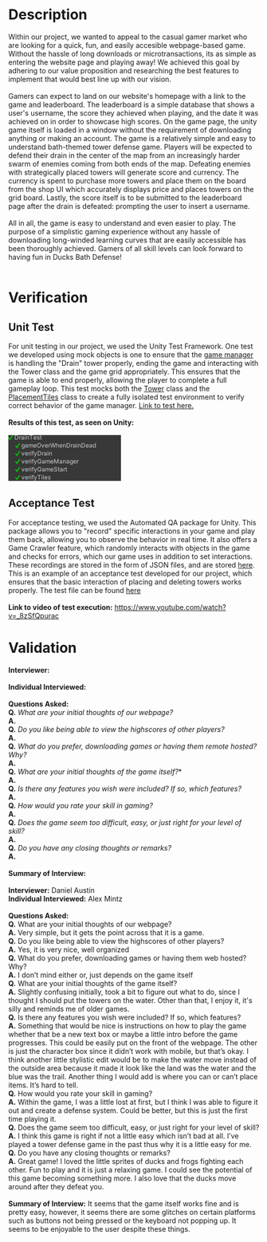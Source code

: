 # Description
Within our project, we wanted to appeal to the casual gamer market who are looking for a quick, fun, and easily accesible webpage-based game.
Without the hassle of long downloads or microtransactions, its as simple as entering the website page and playing away!
We achieved this goal by adhering to our value proposition and researching the best features to implement that would best line up with our vision.
<br>
<br>
Gamers can expect to land on our website's homepage with a link to the game and leaderboard. 
The leaderboard is a simple database that shows a user's username, the score they achieved when playing, and the date it was achieved on in order to showcase high scores.
On the game page, the unity game itself is loaded in a window without the requirement of downloading anything or making an account.
The game is a relatively simple and easy to understand bath-themed tower defense game.
Players will be expected to defend their drain in the center of the map from an increasingly harder swarm of enemies coming from both ends of the map.
Defeating enemies with strategically placed towers will generate score and currency.
The currency is spent to purchase more towers and place them on the board from the shop UI which accurately displays price and places towers on the grid board.
Lastly, the score itself is to be submitted to the leaderboard page after the drain is defeated: prompting the user to insert a username.
<br>
<br>
All in all, the game is easy to understand and even easier to play.
The purpose of a simplistic gaming experience without any hassle of downloading long-winded learning curves that are easily accessible has been thoroughly achieved.
Gamers of all skill levels can look forward to having fun in Ducks Bath Defense!
<br>
<br>

# Verification

## Unit Test
For unit testing in our project, we used the Unity Test Framework.
One test we developed using mock objects is one to ensure that the [game manager](/Assets/Scripts/GameManager.cs) is handling the "Drain" tower properly, ending the game and interacting with the Tower class and the game grid appropriately. This ensures that the game is able to end properly, allowing the player to complete a full gameplay loop. This test mocks both the [Tower](/Assets/Scripts/Tower.cs) class and the [PlacementTiles](/Assets/Scripts/PlacementTiles.cs) class to create a fully isolated test environment to verify correct behavior of the game manager. [Link to test here.](/Assets/Tests/DrainTest.cs)<br><br>
**Results of this test, as seen on Unity:**
<br><br>
![Print screen of drain test](./draintest.png)
<br>

## Acceptance Test
For acceptance testing, we used the Automated QA package for Unity. This package allows you to "record" specific interactions in your game and play them back, allowing you to observe the behavior in real time. It also offers a Game Crawler feature, which randomly interacts with objects in the game and checks for errors, which our game uses in addition to set interactions. These recordings are stored in the form of JSON files, and are stored [here](/Assets/Recordings).<br>
This is an example of an acceptance test developed for our project, which ensures that the basic interaction of placing and deleting towers works properly. The test file can be found [here](/Assets/Recordings/PlaceAndDeleteTower.json)<br><br>
**Link to video of test execution:** https://www.youtube.com/watch?v=_8zSfQpurac

# Validation
**Interviewer:**
<br>
<br>
**Individual Interviewed:**
<br>
<br>
**Questions Asked:**
<br>
**Q.** *What are your initial thoughts of our webpage?*
<br>
**A.**
<br>
**Q.** *Do you like being able to view the highscores of other players?*
<br>
**A.**
<br>
**Q.** *What do you prefer, downloading games or having them remote hosted? Why?*
<br>
**A.**
<br>
**Q.** *What are your initial thoughts of the game itself?**
<br>
**A.**
<br>
**Q.** *Is there any features you wish were included? If so, which features?*
<br>
**A.**
<br>
**Q.** *How would you rate your skill in gaming?*
<br>
**A.**
<br>
**Q.** *Does the game seem too difficult, easy, or just right for your level of skill?*
<br>
**A.**
<br>
**Q.** *Do you have any closing thoughts or remarks?*
<br>
**A.**
<br>
<br>
**Summary of Interview:**
<br>
<br>
**Interviewer:** Daniel Austin
<be>
<br>
**Individual Interviewed:** Alex Mintz
<br>
<br>
**Questions Asked:**
<br>
**Q.** What are your initial thoughts of our webpage?
<br>
**A.** Very simple, but it gets the point across that it is a game.
<br>
**Q.** Do you like being able to view the highscores of other players?
<br>
**A.** Yes, it is very nice, well organized
<br>
**Q.** What do you prefer, downloading games or having them web hosted? Why?
<br>
**A.** I don’t mind either or, just depends on the game itself
<br>
**Q.** What are your initial thoughts of the game itself?
<br>
**A.** Slightly confusing initially, took a bit to figure out what to do, since I thought I should put the towers on the water. Other than that, I enjoy it, it's silly and reminds me of older games.
<br>
**Q.** Is there any features you wish were included? If so, which features?
<br>
**A.** Something that would be nice is instructions on how to play the game whether that be a new text box or maybe a little intro before the game progresses. This could be easily put on the front of the webpage. The other is just the character box since it didn’t work with mobile, but that’s okay. I think another little stylistic edit would be to make the water move instead of the outside area because it made it look like the land was the water and the blue was the trail. Another thing I would add is where you can or can’t place items. It’s hard to tell.
<br>
**Q.** How would you rate your skill in gaming?
<br>
**A.** Within the game, I was a little lost at first, but I think I was able to figure it out and create a defense system. Could be better, but this is just the first time playing it. 
<br>
**Q.** Does the game seem too difficult, easy, or just right for your level of skill?
<br>
**A.** I think this game is right if not a little easy which isn’t bad at all. I’ve played a tower defense game in the past thus why it is a little easy for me. 
<br>
**Q.** Do you have any closing thoughts or remarks?
<br>
**A.** Great game! I loved the little sprites of ducks and frogs fighting each other. Fun to play and it is just a relaxing game. I could see the potential of this game becoming something more. I also love that the ducks move around after they defeat you. 
<br>
<br>
**Summary of Interview:**
It seems that the game itself works fine and is pretty easy, however, it seems there are some glitches on certain platforms such as buttons not being pressed or the keyboard not popping up. It seems to be enjoyable to the user despite these things.

